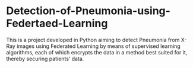 # Detection-of-Pneumonia-using-Federtaed-Learning
This is a project developed in Python aiming to detect Pneumonia from X-Ray images using Federated Learning by means of supervised learning algorithms, each of which encrypts the data in a method best suited for it, thereby securing patients’ data.
